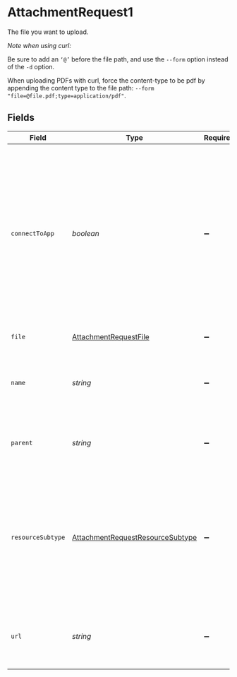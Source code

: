 # AttachmentRequest1

The file you want to upload.

*Note when using curl:*

Be sure to add an `‘@’` before the file path, and use the `--form`
option instead of the `-d` option.

When uploading PDFs with curl, force the content-type to be pdf by
appending the content type to the file path: `--form
"file=@file.pdf;type=application/pdf"`.


## Fields

| Field                                                                                                                                                                                                                                                                                      | Type                                                                                                                                                                                                                                                                                       | Required                                                                                                                                                                                                                                                                                   | Description                                                                                                                                                                                                                                                                                | Example                                                                                                                                                                                                                                                                                    |
| ------------------------------------------------------------------------------------------------------------------------------------------------------------------------------------------------------------------------------------------------------------------------------------------ | ------------------------------------------------------------------------------------------------------------------------------------------------------------------------------------------------------------------------------------------------------------------------------------------ | ------------------------------------------------------------------------------------------------------------------------------------------------------------------------------------------------------------------------------------------------------------------------------------------ | ------------------------------------------------------------------------------------------------------------------------------------------------------------------------------------------------------------------------------------------------------------------------------------------ | ------------------------------------------------------------------------------------------------------------------------------------------------------------------------------------------------------------------------------------------------------------------------------------------ |
| `connectToApp`                                                                                                                                                                                                                                                                             | *boolean*                                                                                                                                                                                                                                                                                  | :heavy_minus_sign:                                                                                                                                                                                                                                                                         | *Optional*. Only relevant for external attachments with a parent task. A boolean indicating whether the current app should be connected with the attachment for the purposes of showing an app components widget. Requires the app to have been added to a project the parent task is in.<br/> |                                                                                                                                                                                                                                                                                            |
| `file`                                                                                                                                                                                                                                                                                     | [AttachmentRequestFile](../../models/shared/attachmentrequestfile.md)                                                                                                                                                                                                                      | :heavy_minus_sign:                                                                                                                                                                                                                                                                         | Required for `asana` attachments.<br/>                                                                                                                                                                                                                                                     |                                                                                                                                                                                                                                                                                            |
| `name`                                                                                                                                                                                                                                                                                     | *string*                                                                                                                                                                                                                                                                                   | :heavy_minus_sign:                                                                                                                                                                                                                                                                         | The name of the external resource being attached. Required for attachments of type `external`.<br/>                                                                                                                                                                                        |                                                                                                                                                                                                                                                                                            |
| `parent`                                                                                                                                                                                                                                                                                   | *string*                                                                                                                                                                                                                                                                                   | :heavy_minus_sign:                                                                                                                                                                                                                                                                         | Required identifier of the parent task, project, or project_brief, as a string.<br/>                                                                                                                                                                                                       |                                                                                                                                                                                                                                                                                            |
| `resourceSubtype`                                                                                                                                                                                                                                                                          | [AttachmentRequestResourceSubtype](../../models/shared/attachmentrequestresourcesubtype.md)                                                                                                                                                                                                | :heavy_minus_sign:                                                                                                                                                                                                                                                                         | The type of the attachment. Must be one of the given values. If not specified, a file attachment of type `asana` will be assumed. Note that if the value of `resource_subtype` is `external`, a `parent`, `name`, and `url` must also be provided.<br/>                                    | external                                                                                                                                                                                                                                                                                   |
| `url`                                                                                                                                                                                                                                                                                      | *string*                                                                                                                                                                                                                                                                                   | :heavy_minus_sign:                                                                                                                                                                                                                                                                         | The URL of the external resource being attached. Required for attachments of type `external`.<br/>                                                                                                                                                                                         |                                                                                                                                                                                                                                                                                            |